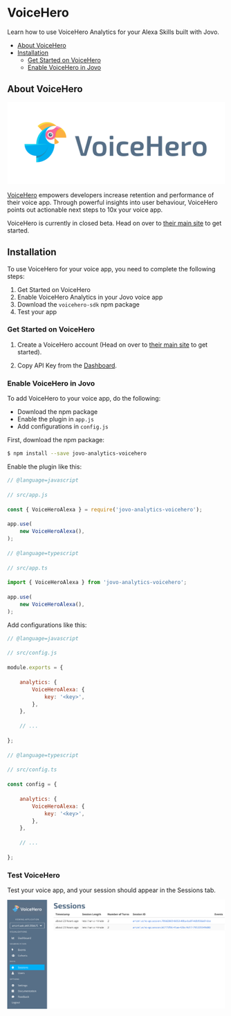 # VoiceHero

Learn how to use VoiceHero Analytics for your Alexa Skills built with Jovo.

* [About VoiceHero](#about-voicehero)
* [Installation](#installation)
   * [Get Started on VoiceHero](#get-started-on-voicehero)
   * [Enable VoiceHero in Jovo](#enable-voicehero-in-jovo)


## About VoiceHero

![VoiceHero Website](../../img/VoiceHero_logo_white.jpg)

[VoiceHero](https://www.voicehero.ai/) empowers developers increase retention and performance of their voice app. Through powerful insights into user behaviour, VoiceHero points out actionable next steps to 10x your voice app.

VoiceHero is currently in closed beta. Head on over to [their main site](https://www.voicehero.ai/) to get started.

## Installation

To use VoiceHero for your voice app, you need to complete the following steps:

1. Get Started on VoiceHero
2. Enable VoiceHero Analytics in your Jovo voice app
3. Download the `voicehero-sdk` npm package
4. Test your app

### Get Started on VoiceHero

1. Create a VoiceHero account (Head on over to [their main site](https://www.voicehero.ai/) to get started).

2. Copy API Key from the [Dashboard](http://dashboard.voicehero.ai).

### Enable VoiceHero in Jovo

To add VoiceHero to your voice app, do the following:

* Download the npm package
* Enable the plugin in `app.js`
* Add configurations in `config.js`

First, download the npm package:

```sh
$ npm install --save jovo-analytics-voicehero
```

Enable the plugin like this:

```javascript
// @language=javascript

// src/app.js

const { VoiceHeroAlexa } = require('jovo-analytics-voicehero');

app.use(
    new VoiceHeroAlexa(),
);

// @language=typescript

// src/app.ts

import { VoiceHeroAlexa } from 'jovo-analytics-voicehero';

app.use(
    new VoiceHeroAlexa(),
);
```

Add configurations like this:

```javascript
// @language=javascript

// src/config.js

module.exports = {
    
    analytics: {
        VoiceHeroAlexa: {
            key: '<key>',
        },
    },

    // ...

};

// @language=typescript

// src/config.ts

const config = {
    
    analytics: {
        VoiceHeroAlexa: {
            key: '<key>',
        },
    },

    // ...

};
```

### Test VoiceHero

Test your voice app, and your session should appear in the Sessions tab.

![VoiceHero Test](../../img/voicehero-sessions-test.png)

<!--[metadata]: {"description": "Add Voicehero Analytics to your Alexa Skills and Google Actions with Jovo",
"route": "analytics/voicehero" }-->
